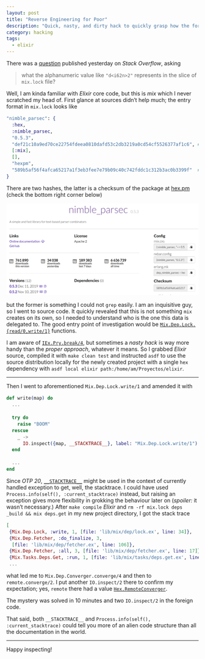 ```yaml
---
layout: post
title: "Reverse Engineering for Poor"
description: "Quick, nasty, and dirty hack to quickly grasp how the foreign code works"
category: hacking
tags:
  - elixir
---
```


There was a [question](https://stackoverflow.com/questions/61659551/what-does-the-alphanumeric-value-mean-in-an-elixir-mix-lock-file) published yesterday on _Stack Overflow_, asking

> what the alphanumeric value like `"d<i62n>2"` represents in the slice of `mix.lock` file?

Well, I am kinda familiar with _Elixir_ core code, but this is _mix_ which I never scratched my head of. First glance at sources didn’t help much; the entry format in `mix.lock` looks like

```elixir
"nimble_parsec": {
  :hex,
  :nimble_parsec,
  "0.5.3",
  "def21c10a9ed70ce22754fdeea0810dafd53c2db3219a0cd54cf5526377af1c6", # ??? 1
  [:mix],
  [],
  "hexpm",
  "589b5af56f4afca65217a1f3eb3fee7e79b09c40c742fddc1c312b3ac0b3399f"  # ??? 2
}
```

There are two hashes, the latter is a checksum of the package at [hex.pm](https://hex.pm/packages/nimble_parsec/0.5.3) (check the bottom right corner below)

![Checksum 589b5af56f4afca65217a1f3eb3fee7e79b09c40c742fddc1c312b3ac0b3399f](/img/nimble_parsec_hex_checksum.png)

but the former is something I could not `grep` easily. I am an inquisitive guy, so I went to source code. It quickly revealed that this is not something `mix` creates on its own, so I needed to understand who is the one this data is delegated to. The good entry point of investigation would be [`Mix.Dep.Lock.{read/0,write/1}`](https://github.com/elixir-lang/elixir/blob/5984c6cc29a41d5bc78d49427730c8786d75e2c9/lib/mix/lib/mix/dep/lock.ex#L13-L43) functions.

I am aware of [`IEx.Pry.break/4`](https://hexdocs.pm/iex/IEx.Pry.html#break/4), but sometimes a _nasty hack_ is way more handy than the _proper approach_, whatever it means. So I grabbed _Elixir_ source, compiled it with `make clean test` and instructed `asdf` to use the source distribution locally for the newly created project with a single `hex` dependency with `asdf local elixir path:/home/am/Proyectos/elixir`.

---

Then I went to aforementioned `Mix.Dep.Lock.write/1` and amended it with

```elixir
def write(map) do
  ...

  try do
    raise "BOOM"
  rescue 
    _ -> 
      IO.inspect({map, __STACKTRACE__}, label: "Mix.Dep.Lock.write/1")
  end

  ...
end
```

 Since _OTP 20_, [`__STACKTRACE__`](https://hexdocs.pm/elixir/Kernel.SpecialForms.html?#__STACKTRACE__/0) might be used in the context of currently handled exception to get, well, the stacktrace. I could have used `Process.info(self(), :current_stacktrace)` instead, but raising an exception gives more flexibility in grokking the behaviour later on (_spoiler:_ it wasn’t necessary.) After `make compile` _Elixir_ and `rm -rf mix.lock deps _build && mix deps.get` in my new project directory, I got the stack trace

 ```elixir
 [
  {Mix.Dep.Lock, :write, 1, [file: 'lib/mix/dep/lock.ex', line: 34]},
  {Mix.Dep.Fetcher, :do_finalize, 3,
   [file: 'lib/mix/dep/fetcher.ex', line: 106]},
  {Mix.Dep.Fetcher, :all, 3, [file: 'lib/mix/dep/fetcher.ex', line: 17]},
  {Mix.Tasks.Deps.Get, :run, 1, [file: 'lib/mix/tasks/deps.get.ex', line: 31]},
  ...
 ```

what led me to `Mix.Dep.Converger.converge/4` and then to `remote.converge/2`. I put another `IO.inspect/2` there to confirm my expectation; yes, `remote` there had a value [`Hex.RemoteConverger`](https://github.com/hexpm/hex/blob/v0.20.5/lib/hex/remote_converger.ex).

The mystery was solved in 10 minutes and two `IO.inspect/2` in the foreign code.

That said, both `__STACKTRACE__` and `Process.info(self(), :current_stacktrace)` could tell you more of an alien code structure than all the documentation in the world.

---

Happy inspecting!